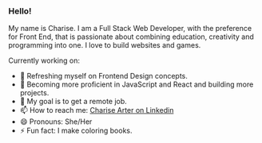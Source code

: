 ### Hello!

My name is Charise. I am a Full Stack Web Developer, with the preference for Front End, that is passionate about combining education, creativity and programming into one. I love to build websites and games.

Currently working on:

- 🔭 Refreshing myself on Frontend Design concepts.
- 🌱 Becoming more proficient in JavaScript and React and building more projects.
- 💬 My goal is to get a remote job.
- 📫 How to reach me: [Charise Arter on Linkedin](https://www.linkedin.com/in/charisearter/)
- 😄 Pronouns: She/Her
- ⚡ Fun fact: I make coloring books.
